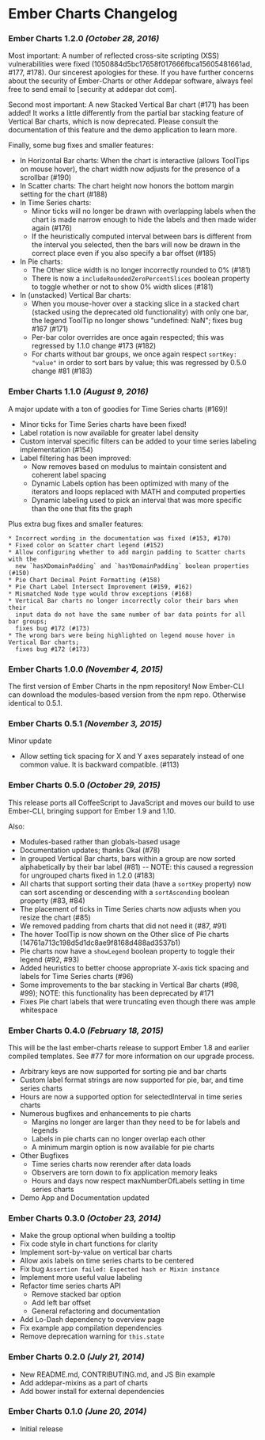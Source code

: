 # Ember Charts Changelog

### Ember Charts 1.2.0 _(October 28, 2016)_
  Most important: A number of reflected cross-site scripting (XSS) vulnerabilities
  were fixed (1050884d5bc17658f017666fbca15605481661ad, #177, #178).
  Our sincerest apologies for these. If you have further
  concerns about the security of Ember-Charts or other Addepar software,
  always feel free to send email to [security at addepar dot com].

  Second most important: A new Stacked Vertical Bar chart (#171) has been added!
  It works a little differently from the partial bar stacking feature of
  Vertical Bar charts, which is now deprecated. Please consult the documentation
  of this feature and the demo application to learn more.

  Finally, some bug fixes and smaller features:

  * In Horizontal Bar charts: When the chart is interactive (allows ToolTips
    on mouse hover), the chart width now adjusts for the presence of a scrollbar (#190)
  * In Scatter charts: The chart height now honors the bottom margin
    setting for the chart (#188)
  * In Time Series charts:
    * Minor ticks will no longer be drawn with overlapping labels when the chart is made
      narrow enough to hide the labels and then made wider again (#176)
    * If the heuristically computed interval between bars is different
      from the interval you selected, then the bars will now be drawn in
      the correct place even if you also specify a bar offset (#185)
  * In Pie charts:
    * The Other slice width is no longer incorrectly rounded to 0% (#181)
    * There is now a `includeRoundedZeroPercentSlices` boolean property
      to toggle whether or not to show 0% width slices (#181)
  * In (unstacked) Vertical Bar charts:
    * When you mouse-hover over a stacking slice in a stacked chart (stacked
      using the deprecated old functionality) with only one bar,
      the legend ToolTip no longer shows "undefined: NaN"; fixes bug #167 (#171)
    * Per-bar color overrides are once again respected;
      this was regressed by 1.1.0 change #173 (#182)
    * For charts without bar groups, we once again respect `sortKey: "value"`
      in order to sort bars by value; this was regressed by 0.5.0 change #81 (#183)

### Ember Charts 1.1.0 _(August 9, 2016)_
  A major update with a ton of goodies for Time Series charts (#169)!

  * Minor ticks for Time Series charts have been fixed!
  * Label rotation is now available for greater label density
  * Custom interval specific filters can be added to your time series labeling
    implementation (#154)
  * Label filtering has been improved:
    * Now removes based on modulus to maintain consistent and coherent
      label spacing
    * Dynamic Labels option has been optimized with many of the iterators and
      loops replaced with MATH and computed properties
    * Dynamic labeling used to pick an interval that was more specific than the
      one that fits the graph

  Plus extra bug fixes and smaller features:

    * Incorrect wording in the documentation was fixed (#153, #170)
    * Fixed color on Scatter chart legend (#152)
    * Allow configuring whether to add margin padding to Scatter charts with the
      new `hasXDomainPadding` and `hasYDomainPadding` boolean properties (#150)
    * Pie Chart Decimal Point Formatting (#158)
    * Pie Chart Label Intersect Improvement (#159, #162)
    * Mismatched Node type would throw exceptions (#168)
    * Vertical Bar charts no longer incorrectly color their bars when their
      input data do not have the same number of bar data points for all bar groups;
      fixes bug #172 (#173)
    * The wrong bars were being highlighted on legend mouse hover in Vertical Bar charts;
      fixes bug #172 (#173)

### Ember Charts 1.0.0 _(November 4, 2015)_
  The first version of Ember Charts in the npm repository!
  Now Ember-CLI can download the modules-based version from the npm repo.
  Otherwise identical to 0.5.1.

### Ember Charts 0.5.1 _(November 3, 2015)_
  Minor update
  * Allow setting tick spacing for X and Y axes separately instead of one common
    value. It is backward compatible. (#113)

### Ember Charts 0.5.0 _(October 29, 2015)_
  This release ports all CoffeeScript to JavaScript and moves our build to
  use Ember-CLI, bringing support for Ember 1.9 and 1.10.

  Also:
  * Modules-based rather than globals-based usage
  * Documentation updates; thanks Okal (#78)
  * In grouped Vertical Bar charts, bars within a group are now sorted alphabetically
    by their bar label (#81) --
    NOTE: this caused a regression for ungrouped charts fixed in 1.2.0 (#183)
  * All charts that support sorting their data (have a `sortKey` property)
    now can sort ascending or descending with a `sortAscending` boolean property (#83, #84)
  * The placement of ticks in Time Series charts now adjusts when you resize the chart (#85)
  * We removed padding from charts that did not need it (#87, #91)
  * The hover ToolTip is now shown on the Other slice of Pie charts
    (14761a713c198d5d1dc8ae9f8168d488ad3537b1)
  * Pie charts now have a `showLegend` boolean property to toggle their legend (#92, #93)
  * Added heuristics to better choose appropriate X-axis tick spacing and labels
    for Time Series charts (#96)
  * Some improvements to the bar stacking in Vertical Bar charts (#98, #99);
    NOTE: this functionality has been deprecated by #171
  * Fixes Pie chart labels that were truncating even though there was ample
    whitespace

### Ember Charts 0.4.0 _(February 18, 2015)_

This will be the last ember-charts release to support Ember 1.8 and earlier
compiled templates. See #77 for more information on our upgrade process.

* Arbitrary keys are now supported for sorting pie and bar charts
* Custom label format strings are now supported for pie, bar, and time series
  charts
* Hours are now a supported option for selectedInterval in time series charts
* Numerous bugfixes and enhancements to pie charts
  * Margins no longer are larger than they need to be for labels and legends
  * Labels in pie charts can no longer overlap each other
  * A minimum margin option is now available for pie charts
* Other Bugfixes
  * Time series charts now rerender after data loads
  * Observers are torn down to fix application memory leaks
  * Hours and days now respect maxNumberOfLabels setting in time series charts
* Demo App and Documentation updated

### Ember Charts 0.3.0 _(October 23, 2014)_

* Make the group optional when building a tooltip
* Fix code style in chart functions for clarity
* Implement sort-by-value on vertical bar charts
* Allow axis labels on time series charts to be centered
* Fix bug `Assertion failed: Expected hash or Mixin instance`
* Implement more useful value labeling
* Refactor time series charts API
  * Remove stacked bar option
  * Add left bar offset
  * General refactoring and documentation
* Add Lo-Dash dependency to overview page
* Fix example app compilation dependencies
* Remove deprecation warning for `this.state`

### Ember Charts 0.2.0 _(July 21, 2014)_

* New README.md, CONTRIBUTING.md, and JS Bin example
* Add addepar-mixins as a part of charts
* Add bower install for external dependencies

### Ember Charts 0.1.0 _(June 20, 2014)_

* Initial release
